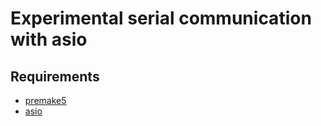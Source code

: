 # Experimental serial communication with asio

## Requirements

  - [premake5](https://premake.github.io)
  - [asio](https://think-async.com/Asio/)

